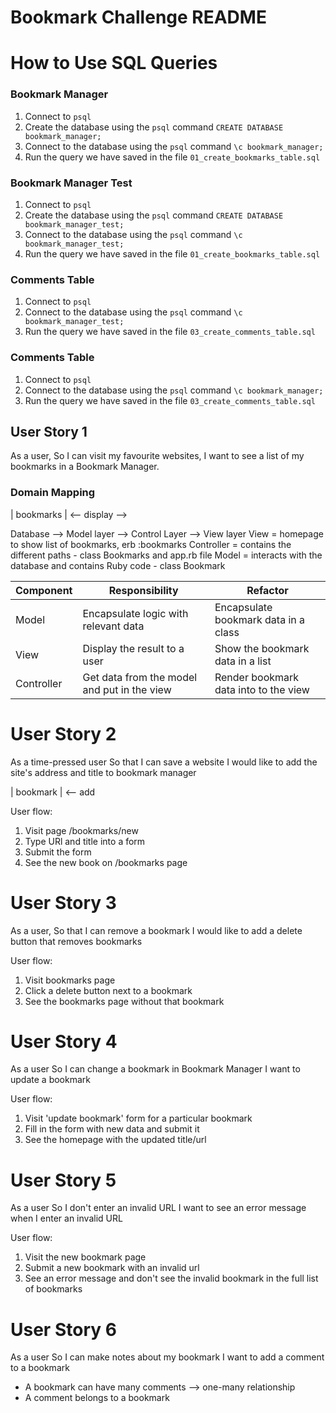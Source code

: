 # Bookmark Challenge README

# How to Use SQL Queries
### Bookmark Manager
1. Connect to ```psql```
2. Create the database using the ```psql``` command ```CREATE DATABASE bookmark_manager;```
3. Connect to the database using the ```psql``` command ```\c bookmark_manager;```
4. Run the query we have saved in the file ```01_create_bookmarks_table.sql```  

### Bookmark Manager Test
1. Connect to ```psql```
2. Create the database using the ```psql``` command ```CREATE DATABASE bookmark_manager_test;```
3. Connect to the database using the ```psql``` command ```\c bookmark_manager_test;```
4. Run the query we have saved in the file ```01_create_bookmarks_table.sql```  

### Comments Table
1. Connect to ```psql```
2. Connect to the database using the ```psql``` command ```\c bookmark_manager_test;```
3. Run the query we have saved in the file ```03_create_comments_table.sql```  

### Comments Table
1. Connect to ```psql```
2. Connect to the database using the ```psql``` command ```\c bookmark_manager;```
3. Run the query we have saved in the file ```03_create_comments_table.sql```

## User Story 1
As a user,
So I can visit my favourite websites,
I want to see a list of my bookmarks in a Bookmark Manager.

### Domain Mapping
| bookmarks | <-- display -->

Database --> Model layer --> Control Layer --> View layer
View = homepage to show list of bookmarks, erb :bookmarks
Controller = contains the different paths - class Bookmarks and app.rb file
Model = interacts with the database and contains Ruby code - class Bookmark

| Component   | Responsibility                                | Refactor                                |
|------------ |---------------------------------------------  |---------------------------------------- |
| Model       | Encapsulate logic with relevant data          | Encapsulate bookmark data in a class    |
| View        | Display the result to a user                  | Show the bookmark data in a list        |
| Controller  | Get data from the model and put in the view   | Render bookmark data into to the view

# User Story 2
As a time-pressed user
So that I can save a website
I would like to add the site's address and title to bookmark manager

| bookmark | <-- add

User flow:
1. Visit page /bookmarks/new
2. Type URl and title into a form
3. Submit the form
4. See the new book on /bookmarks page

# User Story 3
As a user,
So that I can remove a bookmark
I would like to add a delete button that removes bookmarks

User flow:
1. Visit bookmarks page
2. Click a delete button next to a bookmark
3. See the bookmarks page without that bookmark

# User Story 4
As a user
So I can change a bookmark in Bookmark Manager
I want to update a bookmark

User flow:
1. Visit 'update bookmark' form for a particular bookmark
2. Fill in the form with new data and submit it
3. See the homepage with the updated title/url

# User Story 5
As a user
So I don't enter an invalid URL
I want to see an error message when I enter an invalid URL

User flow:
1. Visit the new bookmark page
2. Submit a new bookmark with an invalid url
3. See an error message and don't see the invalid bookmark in the full list of bookmarks

# User Story 6
As a user
So I can make notes about my bookmark
I want to add a comment to a bookmark

- A bookmark can have many comments --> one-many relationship 
- A comment belongs to a bookmark
